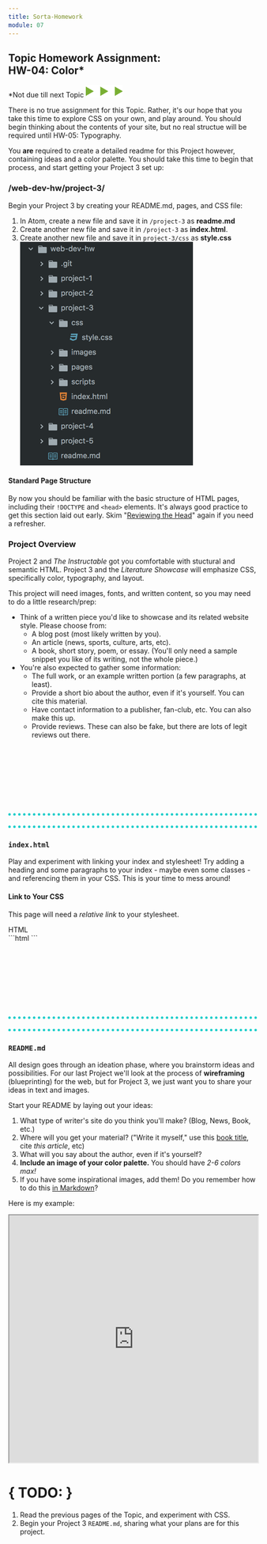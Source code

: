 ```yaml
---
title: Sorta-Homework
module: 07
---
```


## Topic Homework Assignment:<br/>HW-04: Color*

*Not due till next Topic
<img src="./../../../img/arrow-divider.svg" style="width: 75px; border: none;" />

There is no true assignment for this Topic. Rather, it's our hope that you take this time to explore CSS on your own, and play around. You should begin thinking about the contents of your site, but no real structue will be required until HW-05: Typography.

You **are** required to create a detailed readme for this Project however, containing ideas and a color palette. You should take this time to begin that process, and start getting your Project 3 set up:

### /web-dev-hw/project-3/
Begin your Project 3 by creating your README.md, pages, and CSS file:

1. In Atom, create a new file and save it in `/project-3` as **readme.md**
2. Create another new file and save it in `/project-3` as **index.html**.
3. Create another new file and save it in `project-3/css` as **style.css**
![Project 3 Directory in Atom](../imgs/p3-atom-directory-pt1.png)


#### Standard Page Structure
By now you should be familiar with the basic structure of HTML pages, including their `!DOCTYPE` and `<head>` elements. It's always good practice to get this section laid out early. Skim "[Reviewing the Head](../../topic-06/reviewing-the-head#full-review)" again if you need a refresher.


### Project Overview

Project 2 and _The Instructable_ got you comfortable with stuctural and semantic HTML. Project 3 and the _Literature Showcase_ will emphasize CSS, specifically color, typography, and layout.

This project will need images, fonts, and written content, so you may need to do a little research/prep:
- Think of a written piece you'd like to showcase and its related website style. Please choose from:
  - A blog post (most likely written by you).
  - An article (news, sports, culture, arts, etc).
  - A book, short story, poem, or essay. (You'll only need a sample snippet you like of its writing, not the whole piece.)
- You're also expected to gather some information:
  - The full work, or an example written portion (a few paragraphs, at least).
  - Provide a short bio about the author, even if it's yourself. You can cite this material.
  - Have contact information to a publisher, fan-club, etc. You can also make this up.
  - Provide reviews. These can also be fake, but there are lots of legit reviews out there.



<div style="border-top: 5px dotted #1CCDCA; width: 100%; margin-top: 150px"></div>
<div style="border-top: 5px dotted #1CCDCA; width: 100%; margin-top: 20px"></div>


### `index.html`
Play and experiment with linking your index and stylesheet! Try adding a heading and some paragraphs to your index - maybe even some classes - and referencing them in your CSS. This is your time to mess around!

#### Link to Your CSS

This page will need a _relative link_ to your stylesheet.

<div id="code-heading">HTML</div>
```html
<!DOCTYPE html>
<html lang="en">
  <head>
    <link rel="stylesheet" type="text/css" href="./css/style.css">
    <title>Your Site's Title</title>
  </head>
  <body>
    <!-- Page Content -->
  </body>
</html>
```

<div style="border-top: 5px dotted #1CCDCA; width: 100%; margin-top: 150px"></div>
<div style="border-top: 5px dotted #1CCDCA; width: 100%; margin-top: 20px"></div>


### `README.md`
All design goes through an ideation phase, where you brainstorm ideas and possibilities. For our last Project we'll look at the process of **wireframing** (blueprinting) for the web, but for Project 3, we just want you to share your ideas in text and images.

Start your README by laying out your ideas:
1. What type of writer's site do you think you'll make? (Blog, News, Book, etc.)
2. Where will you get your material? ("Write it myself," use this <u>book title</u>, cite <cite>this article</cite>, etc)
3. What will you say about the author, even if it's yourself?
4. **Include an image of your color palette.** You should have _2-6 colors max!_
5. If you have some inspirational images, add them! Do you remember how to do this [in Markdown](../../topic-02/read-me/)?

Here is my example:

<div class="displayed_code_example">
<iframe width="100%" height="500px" src="https://JustineEvansUM.github.io/web-dev-hw/project-3/sample.html"></iframe>
</div>



# { TODO: }
1. Read the previous pages of the Topic, and experiment with CSS.
2. Begin your Project 3 `README.md`, sharing what your plans are for this project.
